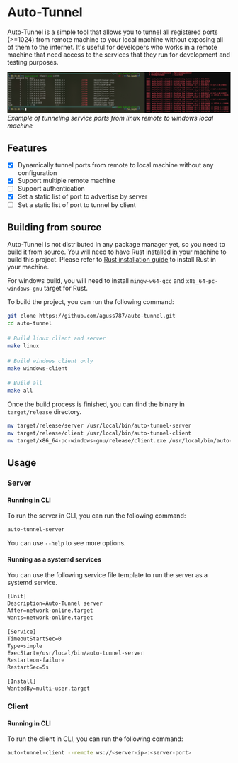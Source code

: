 # Auto-Tunnel

Auto-Tunnel is a simple tool that allows you to tunnel all registered ports (>=1024) from remote
machine to your local machine without exposing all of them to the internet. It's useful for
developers who works in a remote machine that need access to the services that they run for
development and testing purposes.

![Auto-Tunnel](docs/images/tunnel.png) _Example of tunneling service ports from linux remote to
windows local machine_

## Features

- [x] Dynamically tunnel ports from remote to local machine without any configuration
- [x] Support multiple remote machine
- [ ] Support authentication
- [x] Set a static list of port to advertise by server
- [ ] Set a static list of port to tunnel by client

## Building from source

Auto-Tunnel is not distributed in any package manager yet, so you need to build it from source. You
will need to have Rust installed in your machine to build this project. Please refer to
[Rust installation guide](https://www.rust-lang.org/tools/install) to install Rust in your machine.

For windows build, you will need to install `mingw-w64-gcc` and `x86_64-pc-windows-gnu` target for
Rust.

To build the project, you can run the following command:

```bash
git clone https://github.com/aguss787/auto-tunnel.git
cd auto-tunnel

# Build linux client and server
make linux

# Build windows client only
make windows-client

# Build all
make all
```

Once the build process is finished, you can find the binary in `target/release` directory.

```bash
mv target/release/server /usr/local/bin/auto-tunnel-server
mv target/release/client /usr/local/bin/auto-tunnel-client
mv target/x86_64-pc-windows-gnu/release/client.exe /usr/local/bin/auto-tunnel-client.exe
```

## Usage

### Server

#### Running in CLI

To run the server in CLI, you can run the following command:

```bash
auto-tunnel-server
```

You can use `--help` to see more options.

#### Running as a systemd services

You can use the following service file template to run the server as a systemd service.

```
[Unit]
Description=Auto-Tunnel server
After=network-online.target
Wants=network-online.target

[Service]
TimeoutStartSec=0
Type=simple
ExecStart=/usr/local/bin/auto-tunnel-server
Restart=on-failure
RestartSec=5s

[Install]
WantedBy=multi-user.target
```

### Client

#### Running in CLI

To run the client in CLI, you can run the following command:

```bash
auto-tunnel-client --remote ws://<server-ip>:<server-port>
```
